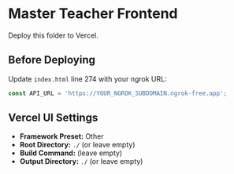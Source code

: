 # Master Teacher Frontend

Deploy this folder to Vercel.

## Before Deploying

Update `index.html` line 274 with your ngrok URL:
```javascript
const API_URL = 'https://YOUR_NGROK_SUBDOMAIN.ngrok-free.app';
```

## Vercel UI Settings

- **Framework Preset:** Other
- **Root Directory:** `./` (or leave empty)
- **Build Command:** (leave empty)
- **Output Directory:** `./` (or leave empty)
